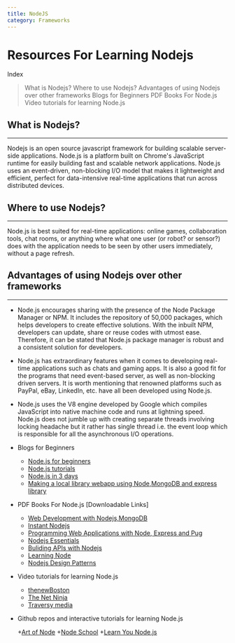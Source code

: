 ```yaml
---
title: NodeJS
category: Frameworks
---
```


Resources For Learning Nodejs
==================================

Index<br>
> What is Nodejs?
> Where to use Nodejs?
> Advantages of using Nodejs over other frameworks
> Blogs for Beginners
> PDF Books For Node.js
> Video tutorials for learning Node.js

## What is Nodejs?
----------------

Nodejs is an open source javascript framework for building scalable server-side applications.
Node.js is a platform built on Chrome's JavaScript runtime for easily building fast and scalable network applications. Node.js uses an event-driven, non-blocking I/O model that makes it lightweight and efficient, perfect for data-intensive real-time applications that run across distributed devices.

## Where to use Nodejs?
---------------------

 Node.js is best suited for real-time applications: online games, collaboration tools, chat rooms, or anything where what one user (or robot? or sensor?) does with the application needs to be seen by other users immediately, without a page refresh.

 ## Advantages of using Nodejs over other frameworks
 -------------------------------------------------
 + Node.js encourages sharing with the presence of the Node Package Manager or NPM. It includes the repository of 50,000 packages, which helps developers to create effective solutions. With the inbuilt NPM, developers can update, share or reuse codes with utmost ease. Therefore, it can be stated that Node.js package manager is robust and a consistent solution for developers.

 + Node.js has extraordinary features when it comes to developing real-time applications such as chats and gaming apps. It is also a good fit for the programs that need event-based server, as well as non-blocking driven servers. It is worth mentioning that renowned platforms such as PayPal, eBay, LinkedIn, etc. have all been developed using Node.js.

 + Node.js uses the V8 engine developed by Google which compiles JavaScript into native machine code and runs at lightning speed. Node.js does not jumble up with creating separate threads involving locking headache but it rather has single thread i.e. the event loop which is responsible for all the asynchronous I/O operations.


+ Blogs for Beginners
	+ [Node.js for beginners](https://code.tutsplus.com/tutorials/nodejs-for-beginners--net-26314)
	+ [Node.js tutorials](http://www.tutorialsteacher.com/nodejs/nodejs-tutorials)
	+ [Node.js in 3 days](https://www.guru99.com/node-js-tutorial.html)
	+ [Making a local library webapp using Node,MongoDB and express library](https://developer.mozilla.org/en-US/docs/Learn/Server-side/Express_Nodejs)

+ PDF Books For Node.js [Downloadable Links]
	+ [Web Development with Nodejs,MongoDB](http://www.allitebooks.com/web-development-with-mongodb-and-nodejs/)
	+ [Instant Nodejs](http://www.allitebooks.com/instant-node-js-starter/)
	+ [Programming Web Applications with Node, Express and Pug](http://www.allitebooks.com/programming-web-applications-with-node-express-and-pug/)
	+ [Nodejs Essentials](http://www.allitebooks.com/node-js-essentials/)
	+ [Buliding APIs with Nodejs](http://www.allitebooks.com/building-apis-with-node-js/)
	+ [Learning Node](http://www.allitebooks.com/learning-node-2nd-edition/)
	+ [Nodejs Design Patterns](http://www.allitebooks.com/node-js-design-patterns/)

+ Video tutorials for learning Node.js

  + [thenewBoston](https://www.youtube.com/watch?v=-u-j7uqU7sI&list=PL6gx4Cwl9DGBMdkKFn3HasZnnAqVjzHn_)
  + [The Net Ninja](https://www.youtube.com/watch?v=w-7RQ46RgxU&list=PL4cUxeGkcC9gcy9lrvMJ75z9maRw4byYp)
  + [Traversy media](https://www.youtube.com/watch?v=U8XF6AFGqlc)

+ Github repos and interactive tutorials for learning Node.js

  +[Art of Node](https://github.com/maxogden/art-of-node)
  +[Node School](https://nodeschool.io/)
  +[Learn You Node.js](https://github.com/workshopper/learnyounode#learn-you-the-nodejs-for-much-win)
